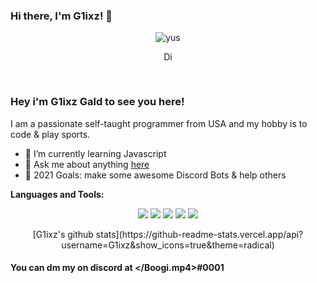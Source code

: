 ### Hi there, I'm G1ixz! 👋
<p align="center"> <img src="https://komarev.com/ghpvc/?username=g1ixz" alt="yus" /> </p>
<p align='center'> <a href="https://discord.gg/chilling">
  <img align="center" alt="Discord Server" width="16px" src="https://cdn.jsdelivr.net/npm/simple-icons@v3/icons/discord.svg" />
</a> </p>








 
<br />

### Hey i'm G1ixz Gald to see you here! &nbsp;

I am a passionate self-taught programmer from USA and my hobby is to code & play sports.
- 🎂 I’m currently learning Javascript
- 🍣 Ask me about anything [here](https://discord.gg/chilling)
- 🍉 2021 Goals: make some awesome Discord Bots & help others

**Languages and Tools:** &nbsp;
<p align="center">
<img src="https://img.shields.io/badge/Node.JS-black?style=for-the-badge&logo=node.js" />
<img src="https://img.shields.io/badge/-HTML5-black?style=for-the-badge&logo=HTML5" />
<img src="https://img.shields.io/badge/CSS-black?style=for-the-badge&logo=css3&logoColor=#1572B6" />
<img src="https://img.shields.io/badge/Javascript-black?style=for-the-badge&logo=javascript" />
<img src="https://img.shields.io/badge/Font%20Awesome-black?style=for-the-badge&logo=Font%20Awesome" />
</p>
 

<p align="center">
[G1ixz's github stats](https://github-readme-stats.vercel.app/api?username=G1ixz&show_icons=true&theme=radical)
 
 

#### You can dm my on discord at </Boogi.mp4>#0001
